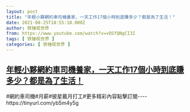 ```yaml
---
layout: post
title: "年輕小夥網約車司機養家，一天工作17個小時到底賺多少？都是為了生活！"
date: 2021-08-25T18:55:10.000Z
author: 铁锤观世界
from: https://www.youtube.com/watch?v=vOSfQNgCI3I
tags: [ 铁锤观世界 ]
categories: [ 铁锤观世界 ]
---
```

<!--1629917710000-->
[年輕小夥網約車司機養家，一天工作17個小時到底賺多少？都是為了生活！](https://www.youtube.com/watch?v=vOSfQNgCI3I)
------

<div>
#網約車司機#月薪#披星戴月打工#更多精彩內容點擊訂閱----https://tinyurl.com/yb5m4y5g
</div>
